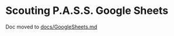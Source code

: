 <div id="top"></div>

# Scouting P.A.S.S. Google Sheets <BETA>

Doc moved to [docs/GoogleSheets.md](docs/GoogleSheets.md)
